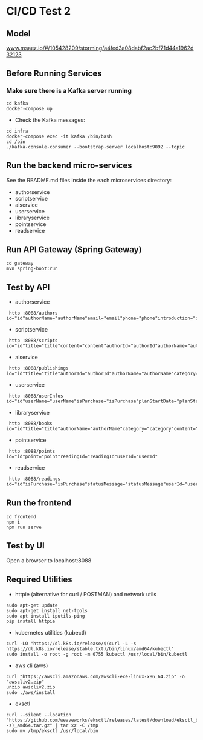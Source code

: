# CI/CD Test 2

## Model
www.msaez.io/#/105428209/storming/a4fed3a08dabf2ac2bf71d44a1962d32123

## Before Running Services
### Make sure there is a Kafka server running
```
cd kafka
docker-compose up
```
- Check the Kafka messages:
```
cd infra
docker-compose exec -it kafka /bin/bash
cd /bin
./kafka-console-consumer --bootstrap-server localhost:9092 --topic
```

## Run the backend micro-services
See the README.md files inside the each microservices directory:

- authorservice
- scriptservice
- aiservice
- userservice
- libraryservice
- pointservice
- readservice


## Run API Gateway (Spring Gateway)
```
cd gateway
mvn spring-boot:run
```

## Test by API
- authorservice
```
 http :8088/authors id="id"authorName="authorName"email="email"phone="phone"introduction="introduction"portfolioUrl="portfolioUrl"isApproved="isApproved"
```
- scriptservice
```
 http :8088/scripts id="id"title="title"content="content"authorId="authorId"authorName="authorName"notifyStatus="notifyStatus"
```
- aiservice
```
 http :8088/publishings id="id"title="title"authorId="authorId"authorName="authorName"category="category"content="content"summaryContent="summaryContent"coverImagePath="coverImagePath"pdfPath="pdfPath"price="price"notifyStatus="notifyStatus"manuscriptId="manuscriptId"
```
- userservice
```
 http :8088/userInfos id="id"userName="userName"isPurchase="isPurchase"planStartDate="planStartDate"planEndDate="planEndDate"loginId="loginId"loginPw="loginPw"
```
- libraryservice
```
 http :8088/books id="id"title="title"authorName="authorName"category="category"content="content"summaryContent="summaryContent"image="image"pdfPath="pdfPath"price="price"isBestSeller="isBestSeller"subscriptionCount="subscriptionCount"
```
- pointservice
```
 http :8088/points id="id"point="point"readingId="readingId"userId="userId"
```
- readservice
```
 http :8088/readings id="id"isPurchase="isPurchase"statusMessage="statusMessage"userId="userId"bookId="bookId"
```


## Run the frontend
```
cd frontend
npm i
npm run serve
```

## Test by UI
Open a browser to localhost:8088

## Required Utilities

- httpie (alternative for curl / POSTMAN) and network utils
```
sudo apt-get update
sudo apt-get install net-tools
sudo apt install iputils-ping
pip install httpie
```

- kubernetes utilities (kubectl)
```
curl -LO "https://dl.k8s.io/release/$(curl -L -s https://dl.k8s.io/release/stable.txt)/bin/linux/amd64/kubectl"
sudo install -o root -g root -m 0755 kubectl /usr/local/bin/kubectl
```

- aws cli (aws)
```
curl "https://awscli.amazonaws.com/awscli-exe-linux-x86_64.zip" -o "awscliv2.zip"
unzip awscliv2.zip
sudo ./aws/install
```

- eksctl 
```
curl --silent --location "https://github.com/weaveworks/eksctl/releases/latest/download/eksctl_$(uname -s)_amd64.tar.gz" | tar xz -C /tmp
sudo mv /tmp/eksctl /usr/local/bin
```
